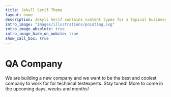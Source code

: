 ```yaml
---
title: Jekyll Serif Theme
layout: home
description: Jekyll Serif contains content types for a typical business website. The theme is fully responsive, blazing fast and artfully illustrated.
intro_image: "images/illustrations/pointing.svg"
intro_image_absolute: true
intro_image_hide_on_mobile: true
show_call_box: true
---
```


# QA Company

We are building a new company and we want to be the best and coolest company to work for for technical testexperts.
Stay tuned! More to come in the upcoming days, weeks and months!
